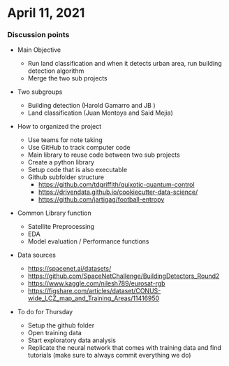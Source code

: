 # April 11, 2021

### Discussion points

- Main Objective
    - Run land classification and when it detects urban area, run building detection algorithm  
    - Merge the two sub projects 


- Two subgroups
    - Building detection (Harold Gamarro and JB ) 
    - Land classification (Juan Montoya and Said Mejia) 


- How to organized the project  
    - Use teams for note taking  
    - Use GitHub to track computer code 
    - Main library to reuse code between two sub projects 
    - Create a python library 
    - Setup code that is also executable 
    - Github subfolder structure  
        - https://github.com/tdgriffith/quixotic-quantum-control 
        - https://drivendata.github.io/cookiecutter-data-science/ 
        - https://github.com/jartigag/football-entropy 
        
        
- Common Library function 
    - Satellite Preprocessing  
    - EDA 
    - Model evaluation / Performance functions  
    
    
- Data sources  
    - https://spacenet.ai/datasets/ 
    - https://github.com/SpaceNetChallenge/BuildingDetectors_Round2 
    - https://www.kaggle.com/nilesh789/eurosat-rgb 
    - https://figshare.com/articles/dataset/CONUS-wide_LCZ_map_and_Training_Areas/11416950 
    
    
- To do for Thursday  
    - Setup the github folder  
    - Open training data  
    - Start exploratory data analysis  
    - Replicate the neural network that comes with training data and find tutorials (make sure to always commit everything we do) 

 